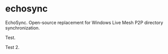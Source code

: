 echosync
========

EchoSync. Open-source replacement for Windows Live Mesh P2P directory synchronization.

Test.

Test 2.
